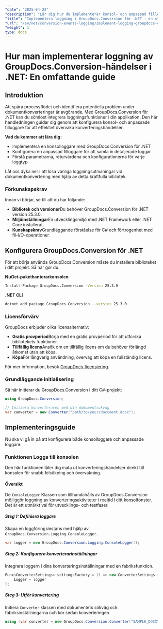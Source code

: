 ```yaml
---
"date": "2025-04-28"
"description": "Lär dig hur du implementerar konsol- och anpassad filloggning med GroupDocs.Conversion för .NET, vilket förbättrar din övervakning av dokumentkonvertering."
"title": "Implementera loggning i GroupDocs.Conversion för .NET - en steg-för-steg-guide"
"url": "/sv/net/conversion-events-logging/implement-logging-groupdocs-conversion-net/"
"weight": 1
type: docs
---
```

# Hur man implementerar loggning av GroupDocs.Conversion-händelser i .NET: En omfattande guide

## Introduktion

Att spåra processflödet och identifiera potentiella problem under dokumentkonverteringar är avgörande. Med GroupDocs.Conversion för .NET kan du sömlöst integrera loggningsfunktioner i din applikation. Den här handledningen guidar dig genom att konfigurera konsol- och anpassade filloggare för att effektivt övervaka konverteringshändelser.

**Vad du kommer att lära dig:**
- Implementera en konsolloggare med GroupDocs.Conversion för .NET
- Konfigurera en anpassad filloggare för att samla in detaljerade loggar
- Förstå parametrarna, returvärdena och konfigurationerna för varje loggtyp

Låt oss dyka ner i att lösa vanliga loggningsutmaningar vid dokumentkonvertering med hjälp av detta kraftfulla bibliotek.

### Förkunskapskrav

Innan vi börjar, se till att du har följande:
- **Bibliotek och versioner**Du behöver GroupDocs.Conversion för .NET version 25.3.0.
- **Miljöinställningar**En utvecklingsmiljö med .NET Framework eller .NET Core installerat.
- **Kunskapskrav**Grundläggande förståelse för C# och förtrogenhet med fil-I/O-operationer.

## Konfigurera GroupDocs.Conversion för .NET

För att börja använda GroupDocs.Conversion måste du installera biblioteket i ditt projekt. Så här gör du:

**NuGet-pakethanterarkonsolen**

```bash
Install-Package GroupDocs.Conversion -Version 25.3.0
```

**\.NET CLI**

```bash
dotnet add package GroupDocs.Conversion --version 25.3.0
```

### Licensförvärv

GroupDocs erbjuder olika licensalternativ:
- **Gratis provperiod**Börja med en gratis provperiod för att utforska bibliotekets funktioner.
- **Tillfällig licens**Ansök om en tillfällig licens om du behöver förlängd åtkomst utan att köpa.
- **Köpa**För långvarig användning, överväg att köpa en fullständig licens.

För mer information, besök [GroupDocs-licensiering](https://purchase.groupdocs.com/buy).

### Grundläggande initialisering

Så här initierar du GroupDocs.Conversion i ditt C#-projekt:

```csharp
using GroupDocs.Conversion;

// Initiera konverteraren med din dokumentsökväg
var converter = new Converter("path/to/your/document.docx");
```

## Implementeringsguide

Nu ska vi gå in på att konfigurera både konsolloggare och anpassade loggare.

### Funktionen Logga till konsolen

Den här funktionen låter dig mata ut konverteringshändelser direkt till konsolen för snabb felsökning och övervakning.

#### Översikt

De `ConsoleLogger` Klassen som tillhandahålls av GroupDocs.Conversion möjliggör loggning av konverteringsaktiviteter i realtid i ditt konsolfönster. Det är ett utmärkt val för utvecklings- och testfaser.

##### Steg 1: Definiera loggare

Skapa en loggföringsinstans med hjälp av `GroupDocs.Conversion.Logging.ConsoleLogger`.

```csharp
var logger = new GroupDocs.Conversion.Logging.ConsoleLogger();
```

##### Steg 2: Konfigurera konverterarinställningar

Integrera loggern i dina konverteringsinställningar med en fabriksfunktion.

```csharp
Func<ConverterSettings> settingsFactory = () => new ConverterSettings {
    Logger = logger
};
```

##### Steg 3: Utför konvertering

Initiera `Converter` klassen med dokumentets sökväg och fabriksinställningarna och kör sedan konverteringen.

```csharp
using (var converter = new GroupDocs.Conversion.Converter("SAMPLE_DOCX\